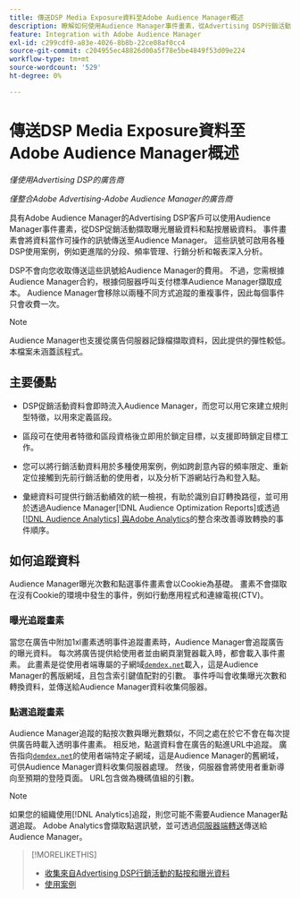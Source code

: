 ```yaml
---
title: 傳送DSP Media Exposure資料至Adobe Audience Manager概述
description: 瞭解如何使用Audience Manager事件畫素，從Advertising DSP行銷活動中擷取曝光層級和點選層級的資料
feature: Integration with Adobe Audience Manager
exl-id: c299cdf0-a83e-4026-8b8b-22ce08af0cc4
source-git-commit: c204955ec48826d00a5f78e5be4849f53d09e224
workflow-type: tm+mt
source-wordcount: '529'
ht-degree: 0%

---
```


# 傳送DSP Media Exposure資料至Adobe Audience Manager概述

*僅使用Advertising DSP的廣告商*

*僅整合Adobe Advertising-Adobe Audience Manager的廣告商*

具有Adobe Audience Manager的Advertising DSP客戶可以使用Audience Manager事件畫素，從DSP促銷活動擷取曝光層級資料和點按層級資料。 事件畫素會將資料當作可操作的訊號傳送至Audience Manager。 這些訊號可啟用各種DSP使用案例，例如更進階的分段、頻率管理、行銷分析和報表深入分析。

DSP不會向您收取傳送這些訊號給Audience Manager的費用。 不過，您需根據Audience Manager合約，根據伺服器呼叫支付標準Audience Manager擷取成本。 Audience Manager會移除以兩種不同方式追蹤的重複事件，因此每個事件只會收費一次。

>[!NOTE]
>
> Audience Manager也支援從廣告伺服器記錄檔擷取資料，因此提供的彈性較低。 本檔案未涵蓋該程式。

## 主要優點

* DSP促銷活動資料會即時流入Audience Manager，而您可以用它來建立規則型特徵，以用來定義區段。

* 區段可在使用者特徵和區段資格後立即用於鎖定目標，以支援即時鎖定目標工作。

* 您可以將行銷活動資料用於多種使用案例，例如跨創意內容的頻率限定、重新定位接觸到先前行銷活動的使用者，以及分析下游網站行為和登入點。

* 彙總資料可提供行銷活動績效的統一檢視，有助於識別自訂轉換路徑，並可用於透過Audience Manager[!DNL Audience Optimization Reports]或透過[[!DNL Audience Analytics] 與Adobe Analytics](/help/integrations/audience-manager/audience-analytics.md)的整合來改善導致轉換的事件順序。

## 如何追蹤資料

Audience Manager曝光次數和點選事件畫素會以Cookie為基礎。 畫素不會擷取在沒有Cookie的環境中發生的事件，例如行動應用程式和連線電視(CTV)。<!-- 6/24: CTV inventory isn't clickable, and impression tracking would be lost when we convert users from IP to cookies. -->

### 曝光追蹤畫素

當您在廣告中附加1xl畫素透明事件追蹤畫素時，Audience Manager會追蹤廣告的曝光資料。 每次將廣告提供給使用者並由網頁瀏覽器載入時，都會載入事件畫素。 此畫素是從使用者端專屬的子網域[`demdex.net`](https://experienceleague.adobe.com/docs/audience-manager/user-guide/reference/demdex-calls.html?lang=zh-Hant)載入，這是Audience Manager的舊版網域，且包含索引鍵值配對的引數。 事件呼叫會收集曝光次數和轉換資料，並傳送給Audience Manager資料收集伺服器。

### 點選追蹤畫素

Audience Manager追蹤的點按次數與曝光數類似，不同之處在於它不會在每次提供廣告時載入透明事件畫素。 相反地，點選資料會在廣告的點進URL中追蹤。 廣告指向[`demdex.net`](https://experienceleague.adobe.com/docs/audience-manager/user-guide/reference/demdex-calls.html?lang=zh-Hant)的使用者端特定子網域，這是Audience Manager的舊網域，可供Audience Manager資料收集伺服器處理。 然後，伺服器會將使用者重新導向至預期的登陸頁面。 URL包含做為機碼值組的引數。

>[!NOTE]
>
>如果您的組織使用[!DNL Analytics]追蹤，則您可能不需要Audience Manager點選追蹤。 Adobe Analytics會擷取點選訊號，並可透過[伺服器端轉送](https://experienceleague.adobe.com/docs/analytics/admin/admin-tools/server-side-forwarding/ssf.html?lang=zh-Hant)傳送給Audience Manager。

>[!MORELIKETHIS]
>
>* [收集來自Advertising DSP行銷活動的點按和曝光資料](collect.md)
>* [使用案例](use-cases.md)

